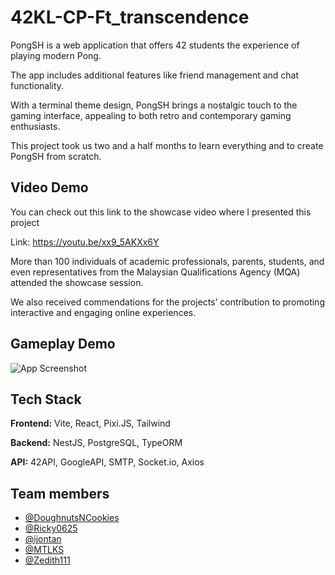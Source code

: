 
# 42KL-CP-Ft_transcendence

PongSH is a web application that offers 42 students the experience of playing modern Pong.

The app includes additional features like friend management and chat functionality. 

With a terminal theme design, PongSH brings a nostalgic touch to the gaming interface, appealing to both retro and contemporary gaming enthusiasts.

This project took us two and a half months to learn everything and to create PongSH from scratch.


## Video Demo

You can check out this link to the showcase video where I presented this project

Link: https://youtu.be/xx9_5AKXx6Y

More than 100 individuals of academic professionals, parents, students, and even representatives from the Malaysian Qualifications Agency (MQA) attended the showcase session.

We also received commendations for the projects’ contribution to promoting interactive and engaging online experiences.


## Gameplay Demo

![App Screenshot](https://github.com/DoughnutsNCookies/42KL-CP-Ft_transcendence/blob/main/readMeAssets/PongSH-gif.gif)


## Tech Stack
**Frontend:** Vite, React, Pixi.JS, Tailwind

**Backend:** NestJS, PostgreSQL, TypeORM

**API:** 42API, GoogleAPI, SMTP, Socket.io, Axios


## Team members

- [@DoughnutsNCookies](https://www.github.com/DoughnutsNCookies)
- [@Ricky0625](https://www.github.com/Ricky0625)
- [@ijontan](https://www.github.com/ijontan)
- [@MTLKS](https://www.github.com/MTLKS)
- [@Zedith111](https://www.github.com/Zedith111)

